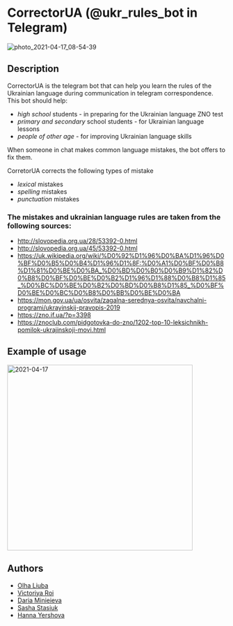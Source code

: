 # CorrectorUA (@ukr_rules_bot in Telegram)
![photo_2021-04-17_08-54-39](https://user-images.githubusercontent.com/44781809/115103489-e9019480-9f5a-11eb-924b-a6616eec7499.jpg)

## Description
CorrectorUA is the telegram bot that can help you learn the rules of the Ukrainian language during communication in telegram correspondence. 
This bot should help:
* _high school_ students - in preparing for the Ukrainian language ZNO test
* _primary and secondary_ school students - for Ukrainian language lessons
* _people of other age_ - for improving Ukrainian language skills

When someone in chat makes common language mistakes, the bot offers to fix them.

CorretorUA corrects the following types of mistake
* _lexical_ mistakes
* _spelling_ mistakes
* _punctuation_ mistakes

### The mistakes and ukrainian language rules are taken from the following sources:
* http://slovopedia.org.ua/28/53392-0.html
* http://slovopedia.org.ua/45/53392-0.html
* https://uk.wikipedia.org/wiki/%D0%92%D1%96%D0%BA%D1%96%D0%BF%D0%B5%D0%B4%D1%96%D1%8F:%D0%A1%D0%BF%D0%B8%D1%81%D0%BE%D0%BA_%D0%BD%D0%B0%D0%B9%D1%82%D0%B8%D0%BF%D0%BE%D0%B2%D1%96%D1%88%D0%B8%D1%85_%D0%BC%D0%BE%D0%B2%D0%BD%D0%B8%D1%85_%D0%BF%D0%BE%D0%BC%D0%B8%D0%BB%D0%BE%D0%BA
* https://mon.gov.ua/ua/osvita/zagalna-serednya-osvita/navchalni-programi/ukrayinskij-pravopis-2019
* https://zno.if.ua/?p=3398
* https://znoclub.com/pidgotovka-do-zno/1202-top-10-leksichnikh-pomilok-ukrajinskoji-movi.html

## Example of usage
<img width="426" alt="2021-04-17" src="https://user-images.githubusercontent.com/50978411/115115259-191d5780-9f9c-11eb-951f-1c3882855e91.png">

## Authors
* [Olha Liuba](https://github.com/oliuba)
* [Victoriya Roi](https://github.com/VictoriyaRoy)
* [Daria Minieieva](https://github.com/DariaMinieieva)
* [Sasha Stasiuk](https://github.com/oleksadobush)
* [Hanna Yershova](https://github.com/hannusia)
